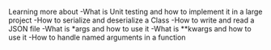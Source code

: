 Learning more about
-What is Unit testing and how to implement it in a large project
-How to serialize and deserialize a Class
-How to write and read a JSON file
-What is *args and how to use it
-What is **kwargs and how to use it
-How to handle named arguments in a function